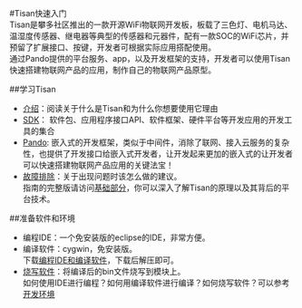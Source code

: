 #Tisan快速入门  
Tisan是攀多社区推出的一款开源WiFi物联网开发板，板载了三色灯、电机马达、温湿度传感器、继电器等典型的传感器和元器件，配有一款SOC的WiFi芯片，并预留了扩展接口、按键，开发者可根据实际应用搭配使用。  
通过Pando提供的平台服务、app，以及开发框架的支持，开发者可以使用Tisan快速搭建物联网产品的应用，制作自己的物联网产品原型。  

##学习Tisan  

- [介绍]()：阅读关于什么是Tisan和为什么你想要使用它理由  
- [SDK]()： 软件包、应用程序接口API、软件框架、硬件平台等开发应用的开发工具的集合  
- [Pando](): 嵌入式的开发框架，类似于中间件，消除了联网、接入云服务的复杂性，也提供了开发接口给嵌入式开发者，让开发起来更加的嵌入式的让开发者可以快速搭建物联网产品应用的关键法宝！   
- [故障排除]()：关于出现问题时该怎么做的建议。  
指南的完整版请访问[基础部分]()，你可以深入了解Tisan的原理以及其背后的平台技术。  

##准备软件和环境  

- 编程IDE：一个免安装版的eclipse的IDE，非常方便。  
- 编译软件：cygwin，免安装版。  
  下载[编程IDE和编译软件](http://pan.baidu.com/s/1qW9VpX6)，下载后解压即可。
- [烧写软件](http://pan.baidu.com/s/1bnyk36n)：将编译后的bin文件烧写到模块上。  
  如何使用IDE进行编程？如何用编译软件进行编译？如何烧写软件？可以参考[开发环境](开发环境.md)  





